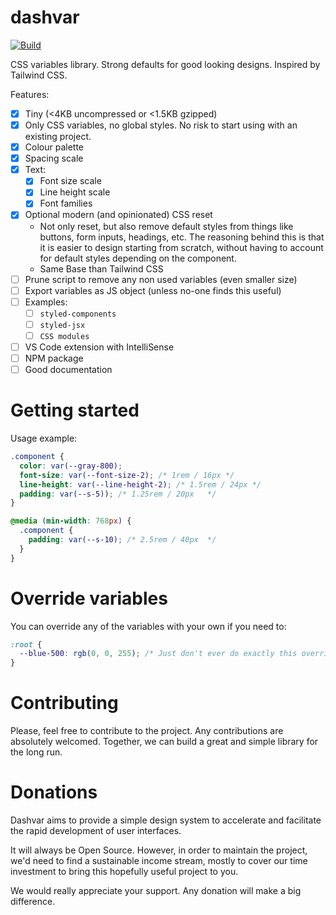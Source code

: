 # dashvar

[![Build](https://github.com/carlosbaraza/dashvar/workflows/Build/badge.svg)](https://github.com/carlosbaraza/dashvar/actions?query=workflow%3A%22Build%22)

CSS variables library. Strong defaults for good looking designs. Inspired by Tailwind CSS.

Features:

- [x] Tiny (<4KB uncompressed or <1.5KB gzipped)
- [x] Only CSS variables, no global styles. No risk to start using with an existing project.
- [x] Colour palette
- [x] Spacing scale
- [x] Text:
  - [x] Font size scale
  - [x] Line height scale
  - [x] Font families
- [x] Optional modern (and opinionated) CSS reset
  - Not only reset, but also remove default styles from things like buttons, form inputs, headings, etc. The reasoning behind this is that it is easier to design starting from scratch, without having to account for default styles depending on the component.
  - Same Base than Tailwind CSS
- [ ] Prune script to remove any non used variables (even smaller size)
- [ ] Export variables as JS object (unless no-one finds this useful)
- [ ] Examples:
  - [ ] `styled-components`
  - [ ] `styled-jsx`
  - [ ] `CSS modules`
- [ ] VS Code extension with IntelliSense
- [ ] NPM package
- [ ] Good documentation

# Getting started

Usage example:

```css
.component {
  color: var(--gray-800);
  font-size: var(--font-size-2); /* 1rem / 16px */
  line-height: var(--line-height-2); /* 1.5rem / 24px */
  padding: var(--s-5)); /* 1.25rem / 20px	*/
}

@media (min-width: 768px) {
  .component {
    padding: var(--s-10); /* 2.5rem / 40px	*/
  }
}
```

# Override variables

You can override any of the variables with your own if you need to:

```css
:root {
  --blue-500: rgb(0, 0, 255); /* Just don't ever do exactly this override ;) */
}
```

# Contributing

Please, feel free to contribute to the project. Any contributions are absolutely welcomed. Together, we can
build a great and simple library for the long run.

# Donations

Dashvar aims to provide a simple design system to accelerate and facilitate the rapid development of user interfaces.

It will always be Open Source. However, in order to maintain the project, we'd need to find a sustainable income stream, mostly to cover our time investment to bring this hopefully useful project to you.

We would really appreciate your support. Any donation will make a big difference.
